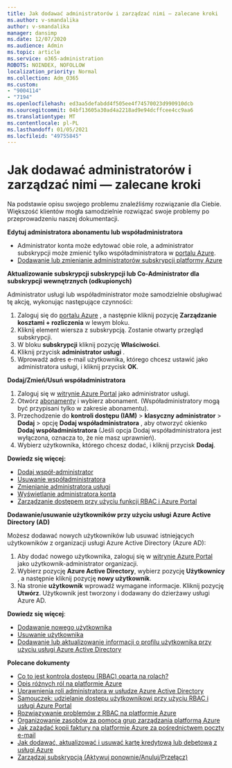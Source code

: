 ```yaml
---
title: Jak dodawać administratorów i zarządzać nimi — zalecane kroki
ms.author: v-smandalika
author: v-smandalika
manager: dansimp
ms.date: 12/07/2020
ms.audience: Admin
ms.topic: article
ms.service: o365-administration
ROBOTS: NOINDEX, NOFOLLOW
localization_priority: Normal
ms.collection: Adm_O365
ms.custom:
- "9004114"
- "7194"
ms.openlocfilehash: ed3aa5defabdd4f505ee4f74570023d990910dcb
ms.sourcegitcommit: 04bf13605a30ad4a2218ad9e94dcffcee4cc9aa6
ms.translationtype: MT
ms.contentlocale: pl-PL
ms.lasthandoff: 01/05/2021
ms.locfileid: "49755845"
---
```

# <a name="how-to-add-and-manage-administrators---recommended-steps"></a>Jak dodawać administratorów i zarządzać nimi — zalecane kroki

Na podstawie opisu swojego problemu znaleźliśmy rozwiązanie dla Ciebie. Większość klientów mogła samodzielnie rozwiązać swoje problemy po przeprowadzeniu naszej dokumentacji.

**Edytuj administratora abonamentu lub współadministratora**

- Administrator konta może edytować obie role, a administrator subskrypcji może zmienić tylko współadministratora w [portalu Azure](https://ms.portal.azure.com/#home).
- [Dodawanie lub zmienianie administratorów subskrypcji platformy Azure](https://docs.microsoft.com/azure/cost-management-billing/manage/add-change-subscription-administrator)

**Aktualizowanie subskrypcji subskrypcji lub Co-Administrator dla subskrypcji wewnętrznych (odkupionych)**

Administrator usługi lub współadministrator może samodzielnie obsługiwać tę akcję, wykonując następujące czynności:

1. Zaloguj się do [portalu Azure](https://ms.portal.azure.com/#home) , a następnie kliknij pozycję **Zarządzanie kosztami + rozliczenia** w lewym bloku.
2. Kliknij element wiersza z subskrypcją. Zostanie otwarty przegląd subskrypcji.
3. W bloku **subskrypcji** kliknij pozycję **Właściwości**. 
4. Kliknij przycisk **administrator usługi** .
5. Wprowadź adres e-mail użytkownika, którego chcesz ustawić jako administratora usługi, i kliknij przycisk **OK**.

**Dodaj/Zmień/Usuń współadministratora**

1. Zaloguj się w [witrynie Azure Portal](https://ms.portal.azure.com/#home) jako administrator usługi.
2. Otwórz [abonamenty](https://ms.portal.azure.com/#blade/Microsoft_Azure_Billing/SubscriptionsBlade) i wybierz abonament. (Współadministratory mogą być przypisani tylko w zakresie abonamentu).
3. Przechodzenie do **kontroli dostępu (IAM)**  >  **klasyczny administrator**  >  **Dodaj**  >  opcję **Dodaj współadministratora** , aby otworzyć okienko **Dodaj współadministratora** (Jeśli opcja Dodaj współadministratora jest wyłączona, oznacza to, że nie masz uprawnień).
4. Wybierz użytkownika, którego chcesz dodać, i kliknij przycisk **Dodaj**.

**Dowiedz się więcej:**
- [Dodaj współ-administrator](https://docs.microsoft.com/azure/role-based-access-control/classic-administrators)
- [Usuwanie współadministratora](https://docs.microsoft.com/azure/role-based-access-control/classic-administrators)
- [Zmienianie administratora usługi](https://docs.microsoft.com/azure/role-based-access-control/classic-administrators)
- [Wyświetlanie administratora konta](https://docs.microsoft.com/azure/role-based-access-control/classic-administrators)
- [Zarządzanie dostępem przy użyciu funkcji RBAC i Azure Portal](https://docs.microsoft.com/azure/role-based-access-control/role-assignments-portal)

**Dodawanie/usuwanie użytkowników przy użyciu usługi Azure Active Directory (AD)**

Możesz dodawać nowych użytkowników lub usuwać istniejących użytkowników z organizacji usługi Azure Active Directory (Azure AD):

1. Aby dodać nowego użytkownika, zaloguj się w [witrynie Azure Portal](https://ms.portal.azure.com/#home) jako użytkownik-administrator organizacji.
2. Wybierz pozycję **Azure Active Directory**, wybierz pozycję **Użytkownicy** , a następnie kliknij pozycję **nowy użytkownik**.
3. Na stronie **użytkownik** wprowadź wymagane informacje. Kliknij pozycję **Utwórz**. Użytkownik jest tworzony i dodawany do dzierżawy usługi Azure AD.

**Dowiedz się więcej**:

- [Dodawanie nowego użytkownika](https://docs.microsoft.com/azure/active-directory/fundamentals/add-users-azure-active-directory)
- [Usuwanie użytkownika](https://docs.microsoft.com/azure/active-directory/fundamentals/add-users-azure-active-directory)
- [Dodawanie lub aktualizowanie informacji o profilu użytkownika przy użyciu usługi Azure Active Directory](https://docs.microsoft.com/azure/active-directory/fundamentals/active-directory-users-profile-azure-portal)

**Polecane dokumenty**

- [Co to jest kontrola dostępu (RBAC) oparta na rolach?](https://docs.microsoft.com/azure/role-based-access-control/overview)
- [Opis różnych ról na platformie Azure](https://docs.microsoft.com/azure/role-based-access-control/rbac-and-directory-admin-roles)
- [Uprawnienia roli administratora w usłudze Azure Active Directory](https://docs.microsoft.com/azure/active-directory/roles/permissions-reference)
- [Samouczek: udzielanie dostępu użytkownikowi przy użyciu RBAC i usługi Azure Portal](https://docs.microsoft.com/azure/role-based-access-control/quickstart-assign-role-user-portal)
- [Rozwiązywanie problemów z RBAC na platformie Azure](https://docs.microsoft.com/azure/role-based-access-control/troubleshooting)
- [Organizowanie zasobów za pomocą grup zarządzania platformą Azure](https://docs.microsoft.com/azure/governance/management-groups/overview)
- [Jak zażądać kopii faktury na platformie Azure za pośrednictwem poczty e-mail](https://azure.microsoft.com/en-us/blog/azure-email-invoices/)
- [Jak dodawać, aktualizować i usuwać kartę kredytową lub debetową z usługi Azure](https://docs.microsoft.com/azure/cost-management-billing/manage/change-credit-card)
- [Zarządzaj subskrypcją (Aktywuj ponownie/Anuluj/Przełącz)](https://docs.microsoft.com/azure/cost-management-billing/manage/subscription-disabled)



